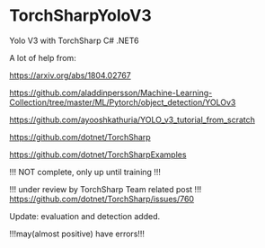 # TorchSharpYoloV3
Yolo V3 with TorchSharp C# .NET6


A lot of help from:

https://arxiv.org/abs/1804.02767

https://github.com/aladdinpersson/Machine-Learning-Collection/tree/master/ML/Pytorch/object_detection/YOLOv3

https://github.com/ayooshkathuria/YOLO_v3_tutorial_from_scratch

https://github.com/dotnet/TorchSharp

https://github.com/dotnet/TorchSharpExamples


!!! NOT complete, only up until training !!!

!!! under review by TorchSharp Team related post !!!
https://github.com/dotnet/TorchSharp/issues/760



Update:
evaluation and detection added.


!!!may(almost positive) have errors!!!
